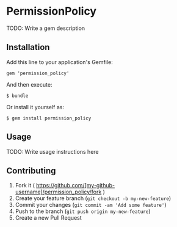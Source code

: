 # PermissionPolicy

TODO: Write a gem description

## Installation

Add this line to your application's Gemfile:

    gem 'permission_policy'

And then execute:

    $ bundle

Or install it yourself as:

    $ gem install permission_policy

## Usage

TODO: Write usage instructions here

## Contributing

1. Fork it ( https://github.com/[my-github-username]/permission_policy/fork )
2. Create your feature branch (`git checkout -b my-new-feature`)
3. Commit your changes (`git commit -am 'Add some feature'`)
4. Push to the branch (`git push origin my-new-feature`)
5. Create a new Pull Request
